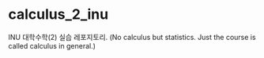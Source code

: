 # calculus_2_inu
INU 대학수학(2) 실습 레포지토리. (No calculus but statistics. Just the course is called calculus in general.)
